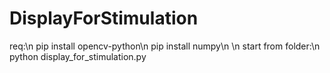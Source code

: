 # DisplayForStimulation
 
req:\n
pip install opencv-python\n
pip install numpy\n
\n
start from folder:\n
python display_for_stimulation.py
